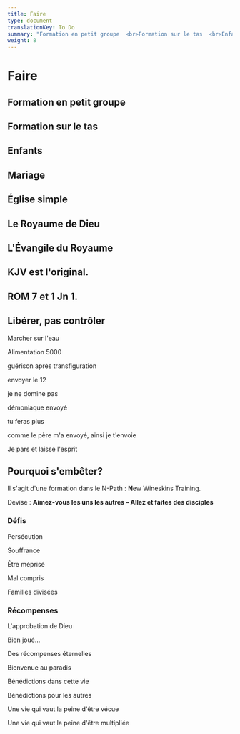 ```yaml
---
title: Faire
type: document
translationKey: To Do
summary: "Formation en petit groupe  <br>Formation sur le tas  <br>Enfants  <br>Mariage  <br>Église simple  <br>Le Royaume de Dieu  <br>L'Évangile du Royaume  <br>KJV est l'original.  <br>ROM 7 et 1 Jn 1.  <br>Libérer, pas contrôler  <br>Pourquoi s'embêter?"
weight: 8
---
```

# Faire

## Formation en petit groupe

## Formation sur le tas

## Enfants

## Mariage

## Église simple

## Le Royaume de Dieu

## L'Évangile du Royaume

## KJV est l'original.

## ROM 7 et 1 Jn 1.

## Libérer, pas contrôler

Marcher sur l'eau

Alimentation 5000

guérison après transfiguration

envoyer le 12

je ne domine pas

démoniaque envoyé

tu feras plus

comme le père m'a envoyé, ainsi je t'envoie

Je pars et laisse l'esprit

## Pourquoi s'embêter?

Il s'agit d'une formation dans le N-Path : **N**ew Wineskins Training.

Devise : **Aimez-vous les uns les autres – Allez et faites des disciples**

### Défis

Persécution

Souffrance

Être méprisé

Mal compris

Familles divisées

### Récompenses

L'approbation de Dieu

Bien joué...

Des récompenses éternelles

Bienvenue au paradis

Bénédictions dans cette vie

Bénédictions pour les autres

Une vie qui vaut la peine d'être vécue

Une vie qui vaut la peine d'être multipliée
